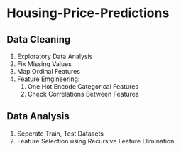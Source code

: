 # Housing-Price-Predictions

## Data Cleaning
1. Exploratory Data Analysis
2. Fix Missing Values
3. Map Ordinal Features
4. Feature Emgineering:
   1) One Hot Encode Categorical Features
   2) Check Correlations Between Features

## Data Analysis
1. Seperate Train, Test Datasets
2. Feature Selection using Recursive Feature Elimination
